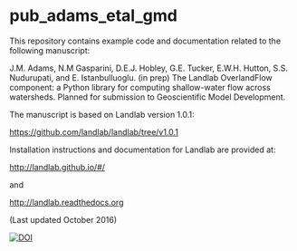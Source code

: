 # pub_adams_etal_gmd

This repository contains example code and documentation related to the following manuscript:

J.M. Adams, N.M Gasparini, D.E.J. Hobley, G.E. Tucker, E.W.H. Hutton, S.S. Nudurupati, and E. Istanbulluoglu. (in prep) The Landlab OverlandFlow component: a Python library for computing shallow-water flow across watersheds. Planned for submission to Geoscientific Model Development.

The manuscript is based on Landlab version 1.0.1:

https://github.com/landlab/landlab/tree/v1.0.1



Installation instructions and documentation for Landlab are provided at:

http://landlab.github.io/#/

and

http://landlab.readthedocs.org

(Last updated October 2016)


[![DOI](https://zenodo.org/badge/DOI/10.5281/zenodo.161446.svg)](https://doi.org/10.5281/zenodo.161446)
